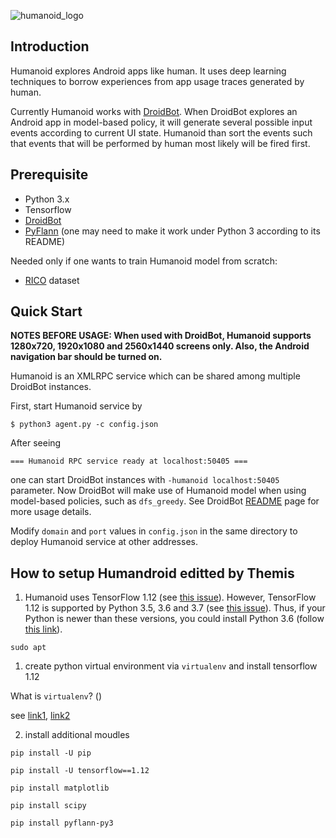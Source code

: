 ![humanoid_logo](res/humanoid_logo.png)

## Introduction
Humanoid explores Android apps like human. It uses deep learning techniques to borrow experiences from app usage traces generated by human.

Currently Humanoid works with [DroidBot](https://github.com/honeynet/droidbot). When DroidBot explores an Android app in model-based policy, it will generate several possible input events according to current UI state. Humanoid than sort the events such that events that will be performed by human most likely will be fired first.

## Prerequisite

- Python 3.x
- Tensorflow
- [DroidBot](https://github.com/honeynet/droidbot)
- [PyFlann](https://github.com/primetang/pyflann) (one may need to make it work under Python 3 according to its README)

Needed only if one wants to train Humanoid model from scratch:
- [RICO](http://interactionmining.org/rico) dataset

## Quick Start

**NOTES BEFORE USAGE: When used with DroidBot, Humanoid supports 1280x720, 1920x1080 and 2560x1440 screens only. Also, the Android navigation bar should be turned on.**

Humanoid is an XMLRPC service which can be shared among multiple DroidBot instances.

First, start Humanoid service by

    $ python3 agent.py -c config.json

After seeing

    === Humanoid RPC service ready at localhost:50405 ===

one can start DroidBot instances with `-humanoid localhost:50405` parameter. Now DroidBot will make use of Humanoid model when using model-based policies, such as `dfs_greedy`. See DroidBot [README](https://github.com/honeynet/droidbot) page for more usage details.

Modify `domain` and `port` values in `config.json` in the same directory to deploy Humanoid service at other addresses.


## How to setup Humandroid editted by Themis

1. Humanoid uses TensorFlow 1.12 (see [this issue](https://github.com/yzygitzh/Humanoid/issues/7)). However, TensorFlow 1.12 is supported by Python 3.5, 3.6 and 3.7 (see [this issue]()).
Thus, if your Python is newer than these versions, you could install Python 3.6 (follow [this link]()).

```
sudo apt 
```

1. create python virtual environment via `virtualenv` and install tensorflow 1.12

What is `virtualenv`? ()

see [link1](https://www.liquidweb.com/kb/how-to-install-tensorflow-on-ubuntu-18-04/), [link2](https://linuxize.com/post/how-to-install-tensorflow-on-ubuntu-18-04/)

2. install additional moudles

```
pip install -U pip

pip install -U tensorflow==1.12

pip install matplotlib

pip install scipy

pip install pyflann-py3
```

